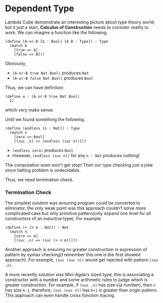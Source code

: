 # Dependent Type

Lambda Cube demonstrate an interesting picture about type theory world, but it just a start, **Calculus of Construction** needs to consider reality to work. We can imagine a function like the following.

```racket
(define (A-or-B [b : Bool] [A B : Type]) : Type
  (match b
    [true => A]
    [false => B]))
```

Obviously,

- `(A-or-B true Nat Bool)` produces `Nat`
- `(A-or-B false Nat Bool)` produces `Bool`

Thus, we can have definition

```racket
(define a : (A-or-B true Nat Bool)
  1)
```

which very make sense.

Until we found something the following.

```racket
(define (endless [n : Nat]) : Type
  (match n
    [zero => Bool]
    [(suc ,n) => (endless (suc n))]))
```

- `(endless zero)` produces `Bool`
- However, `(endless (suc n))` for any `n : Nat` produces nothing!

The computation even won't get stop! Then our type checking just a joke since halting problem is undecidable.

Thus, we need termination check.

### Termination Check

The simplest solution was ensuring program could be converted to eliminator, the only weak point was this approach couldn't solve more complicated case but only primitive pattern(only expand one level for all constructors of an inductive type). For example

```racket
(define (+ [n m : Nat]) : Nat
  (match n
    [zero => m]
    [(suc ,n) => (suc (+ n m))]))
```

Another approach is ensuring no greater construction in expression of pattern by syntax checking(I remember this one is the first showed approach). For example, `(suc (suc n))` would get rejected with pattern `(suc ,n)`.

A more recently solution was Mini-Agda's sized type, this is associating a constructor with a number and some arithmetic rules to judge which is greater construction. For example, if `(suc ,n)` has size `k`(a number), then `n` has size `k-1`, therefore, `(suc (suc n))` has `k+1` is greater than origin pattern. This approach can even handle cross function tracing.
